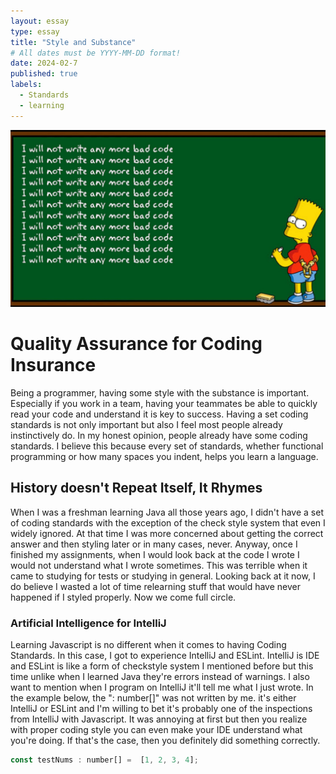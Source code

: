 ```yaml
---
layout: essay
type: essay
title: "Style and Substance"
# All dates must be YYYY-MM-DD format!
date: 2024-02-7
published: true
labels:
  - Standards
  - learning
---
```


<img width ="750px" class="rounded float-start pe-4" src="../img/bartCode.png">

<h1>Quality Assurance for Coding Insurance</h1>

  <p>Being a programmer, having some style with the substance is important. Especially if you work in a team, having your teammates be able to quickly read your code and understand it is key to success. Having a set coding standards is not only important but also I feel most people already instinctively do. In my honest opinion, people already have some coding standards. I believe this because every set of standards, whether functional programming or how many spaces you indent, helps you learn a language.</p>

  <h2>History doesn't Repeat Itself, It Rhymes</h2>
  <p>When I was a freshman learning Java all those years ago, I didn't have a set of coding standards with the exception of the check style system that even I widely ignored. At that time I was more concerned about getting the correct answer and then styling later or in many cases, never. Anyway, once I finished my assignments, when I would look back at the code I wrote I would not understand what I wrote sometimes. This was terrible when it came to studying for tests or studying in general. Looking back at it now, I do believe I wasted a lot of time relearning stuff that would have never happened if I styled properly. Now we come full circle.</p>

   <h3>Artificial Intelligence for IntelliJ</h3>
  <p>Learning Javascript is no different when it comes to having Coding Standards. In this case, I got to experience IntelliJ and ESLint. IntelliJ is IDE and ESLint is like a form of checkstyle system I mentioned before but this time unlike when I learned Java they're errors instead of warnings. I also want to mention when I program on IntelliJ it'll tell me what I just wrote. In the example below, the ": number[]" was not written by me. it's either IntelliJ or ESLint and I'm willing to bet it's probably one of the inspections from IntelliJ with Javascript. It was annoying at first but then you realize with proper coding style you can even make your IDE understand what you're doing. If that's the case, then you definitely did something correctly.</p>

```javascript
const testNums : number[] =  [1, 2, 3, 4];  
```
